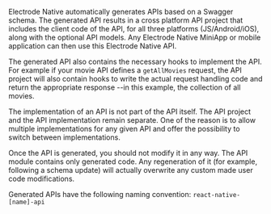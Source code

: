 Electrode Native automatically generates APIs based on a Swagger schema. The generated API results in a cross platform API project that includes the client code of the API, for all three platforms (JS/Android/iOS), along with the optional API models. Any Electrode Native MiniApp or mobile application can then use this Electrode Native API.

The generated API also contains the necessary hooks to implement the API. For example if your movie API defines a `getAllMovies` request, the API project will also contain hooks to write the actual request handling code and return the appropriate response --in this example, the collection of all movies.

The implementation of an API is not part of the API itself. The API project and the API implementation remain separate. One of the reason is to allow multiple implementations for any given API and offer the possibility to switch between implementations.

Once the API is generated, you should not modify it in any way. The API module contains only generated code. Any regeneration of it (for example, following a schema update) will actually overwrite any custom made user code modifications.

Generated APIs have the following naming convention: `react-native-[name]-api`